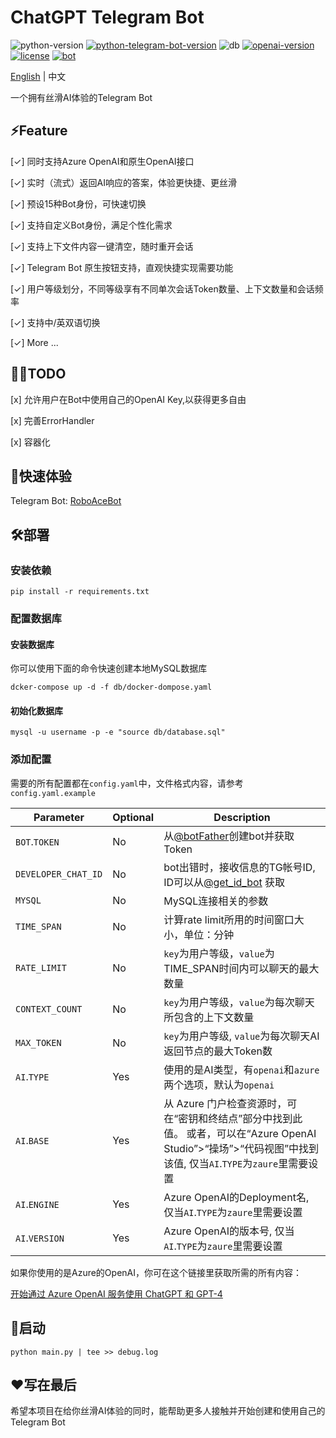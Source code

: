 # ChatGPT Telegram Bot

![python-version](https://img.shields.io/badge/python-3.9+-blue.svg)
[![python-telegram-bot-version](https://img.shields.io/badge/PythonTelegramBot-20.3+-critical.svg)](https://github.com/python-telegram-bot/python-telegram-bot/releases/tag/v20.3)
![db](https://img.shields.io/badge/db-MySQL8-ff69b4.svg)
[![openai-version](https://img.shields.io/badge/openai-0.27.6-orange.svg)](https://openai.com/)
[![license](https://img.shields.io/badge/License-MIT-brightgreen.svg)](LICENSE)
[![bot](https://img.shields.io/badge/TelegramBot-@RoboAceBot-blueviolet.svg)](https://t.me/RoboAceBot)

[English](README.md) | 中文

一个拥有丝滑AI体验的Telegram Bot

## ⚡Feature

[✓] 同时支持Azure OpenAI和原生OpenAI接口

[✓] 实时（流式）返回AI响应的答案，体验更快捷、更丝滑

[✓] 预设15种Bot身份，可快速切换

[✓] 支持自定义Bot身份，满足个性化需求

[✓] 支持上下文件内容一键清空，随时重开会话

[✓] Telegram Bot 原生按钮支持，直观快捷实现需要功能

[✓] 用户等级划分，不同等级享有不同单次会话Token数量、上下文数量和会话频率

[✓] 支持中/英双语切换

[✓] More ...

## 👨‍💻TODO

[x] 允许用户在Bot中使用自己的OpenAI Key,以获得更多自由

[x] 完善ErrorHandler

[x] 容器化

## 🤖快速体验

Telegram Bot: [RoboAceBot](https://t.me/RoboAceBot)

## 🛠️部署

### 安装依赖

```shell
pip install -r requirements.txt
```

### 配置数据库

#### 安装数据库

你可以使用下面的命令快速创建本地MySQL数据库

```shell
dcker-compose up -d -f db/docker-dompose.yaml
```

#### 初始化数据库

```shell
mysql -u username -p -e "source db/database.sql"
```

### 添加配置

需要的所有配置都在`config.yaml`中，文件格式内容，请参考`config.yaml.example`

| Parameter           | Optional | Description                                                                                                 |
|---------------------|----------|-------------------------------------------------------------------------------------------------------------|
| `BOT`.`TOKEN`       | No       | 从[@botFather](https://t.me/BotFather)创建bot并获取Token                                                          |
| `DEVELOPER_CHAT_ID` | No       | bot出错时，接收信息的TG帐号ID, ID可以从[@get_id_bot](https://t.me/get_id_bot) 获取                                          |
| `MYSQL`             | No       | MySQL连接相关的参数                                                                                                |
| `TIME_SPAN`         | No       | 计算rate limit所用的时间窗口大小，单位：分钟                                                                                 |
| `RATE_LIMIT`        | No       | `key`为用户等级，`value`为TIME_SPAN时间内可以聊天的最大数量                                                                    |
| `CONTEXT_COUNT`     | No       | `key`为用户等级，`value`为每次聊天所包含的上下文数量                                                                            |
| `MAX_TOKEN`         | No       | `key`为用户等级, `value`为每次聊天AI返回节点的最大Token数                                                                     |
| `AI`.`TYPE`         | Yes      | 使用的是AI类型，有`openai`和`azure`两个选项，默认为`openai`                                                                  |                           
| `AI`.`BASE`         | Yes      | 从 Azure 门户检查资源时，可在“密钥和终结点”部分中找到此值。 或者，可以在“Azure OpenAI Studio”>“操场”>“代码视图”中找到该值, 仅当`AI`.`TYPE`为`zaure`里需要设置 |
| `AI`.`ENGINE`       | Yes      | Azure OpenAI的Deployment名, 仅当`AI`.`TYPE`为`zaure`里需要设置                                                        |
| `AI`.`VERSION`      | Yes      | Azure OpenAI的版本号, 仅当`AI`.`TYPE`为`zaure`里需要设置                                                                |

如果你使用的是Azure的OpenAI，你可在这个链接里获取所需的所有内容：

[开始通过 Azure OpenAI 服务使用 ChatGPT 和 GPT-4](https://learn.microsoft.com/zh-cn/azure/cognitive-services/openai/chatgpt-quickstart?pivots=programming-language-python&tabs=command-line)

## 🚀启动

```shell
python main.py | tee >> debug.log
```

## ❤️写在最后

希望本项目在给你丝滑AI体验的同时，能帮助更多人接触并开始创建和使用自己的Telegram Bot